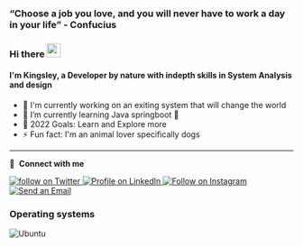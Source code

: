 ### “Choose a job you love, and you will never have to work a day in your life” - Confucius

### Hi there <img src="https://media.giphy.com/media/hvRJCLFzcasrR4ia7z/giphy.gif" width="25px"> 

#### I'm Kingsley, a Developer by nature with indepth skills in System Analysis and design

- 🔭 I'm currently working on an exiting system that will change the world
- 🌱 I’m currently learning Java springboot 🤣
- 🥅 2022 Goals: Learn and Explore more
- ⚡ Fun fact: I'm an animal lover specifically dogs

---

🔗 &nbsp;**Connect with me**
<p align="left">
<a href="https://twitter.com/KMangwels">
  <img src="https://img.shields.io/badge/kmangwels-%231DA1F2.svg?style=for-the-badge&logo=Twitter&logoColor=white" alt="follow on Twitter">
</a>
<a href="https://www.linkedin.com/in/kingsley-amaitsa/">
  <img src="https://img.shields.io/badge/linkedin-%230077B5.svg?style=for-the-badge&logo=linkedin&logoColor=white" alt="Profile on LinkedIn">
</a>
<a href="https://www.instagram.com/mangwels/">
  <img src="https://img.shields.io/badge/instagram-%23E4405F.svg?style=for-the-badge&logo=instagram&logoColor=white" alt="Follow on Instagram">
</a>
 <a href="mailto:amaitsakingsley@gmail.com">
  <img src="https://img.shields.io/badge/email-%23D14836.svg?style=for-the-badge&logo=gmail&logoColor=white" alt="Send an Email">
</a>
</p>

### Operating systems

![Ubuntu](https://img.shields.io/badge/Ubuntu-77216F?style=for-the-badge&logo=Ubuntu&logoColor=white)
<!--

#### Metrics
![Stats](https://komarev.com/ghpvc/?username=mangweli&color=blue)
-->
